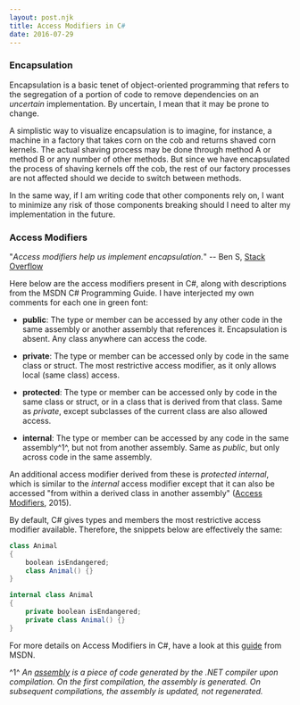 ```yaml
---
layout: post.njk
title: Access Modifiers in C#
date: 2016-07-29
---
```


### Encapsulation

Encapsulation is a basic tenet of object-oriented programming that refers to the segregation of a portion of code to remove dependencies on an *uncertain* implementation. By uncertain, I mean that it may be prone to change.

A simplistic way to visualize encapsulation is to imagine, for instance, a machine in a factory that takes corn on the cob and returns shaved corn kernels. The actual shaving process may be done through method A or method B or any number of other methods. But since we have encapsulated the process of shaving kernels off the cob, the rest of our factory processes are not affected should we decide to switch between methods.

In the same way, if I am writing code that other components rely on, I want to minimize any risk of those components breaking should I need to alter my implementation in the future.

### Access Modifiers

"*Access modifiers help us implement encapsulation.*" -- Ben S, [Stack Overflow](http://stackoverflow.com/a/1020776)

Here below are the access modifiers present in C#, along with descriptions from the MSDN C# Programming Guide. I have interjected my own comments for each one in <span class="green-text">green</span> font:

- **public**: The type or member can be accessed by any other code in the same assembly or another assembly that references it. <span class="green-text">Encapsulation is absent. Any class anywhere can access the code.</span>

- **private**: The type or member can be accessed only by code in the same class or struct. <span class="green-text">The most restrictive access modifier, as it only allows local (same class) access.</span>

- **protected**: The type or member can be accessed only by code in the same class or struct, or in a class that is derived from that class. <span class="green-text">Same as *private*, except subclasses of the current class are also allowed access.</span>

- **internal**: The type or member can be accessed by any code in the same assembly^1^, but not from another assembly. <span class="green-text">Same as *public*, but only across code in the same assembly.</span>

An additional access modifier derived from these is *protected internal*, which is similar to the *internal* access modifier except that it can also be accessed "from within a derived class in another assembly" ([Access Modifiers](https://msdn.microsoft.com/en-CA/library/ms173121.aspx), 2015).

By default, C# gives types and members the most restrictive access modifier available. Therefore, the snippets below are effectively the same:

```csharp
class Animal
{
    boolean isEndangered;
    class Animal() {}
}
```

```csharp
internal class Animal
{
    private boolean isEndangered;
    private class Animal() {}
}
```

For more details on Access Modifiers in C#, have a look at this [guide](https://msdn.microsoft.com/en-CA/library/ms173121.aspx) from MSDN.

^1^ *An [assembly](http://stackoverflow.com/questions/2972732/what-are-net-assemblies) is a piece of code generated by the .NET compiler upon compilation. On the first compilation, the assembly is generated. On subsequent compilations, the assembly is updated, not regenerated.*